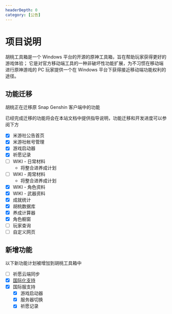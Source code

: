 ```yaml
---
headerDepth: 0
category: [公告]
---
```


# 项目说明

胡桃工具箱是一个 Windows 平台的开源的原神工具箱，旨在帮助玩家获得更好的游戏体验；
它是对官方移动端工具的一种非破坏性功能扩展，为不习惯在移动端进行原神游戏的 PC 玩家提供一个在 Windows 平台下获得接近移动端功能权利的途径。

## 功能迁移
胡桃正在迁移原 Snap Genshin 客户端中的功能

已经完成迁移的功能将会在本站文档中提供指导说明，功能迁移和开发进度可以参阅下方

- [x] 米游社公告首页
- [x] 米游社帐号管理
- [x] 游戏启动器
- [x] 祈愿记录
- [ ] WIKI - 日常材料
  - 将整合进养成计划
- [ ] WIKI - 周常材料
  - 将整合进养成计划
- [x] WIKI - 角色资料
- [x] WIKI - 武器资料
- [x] 成就统计
- [x] 胡桃数据库
- [x] 养成计算器
- [x] 角色橱窗
- [ ] 玩家查询
- [ ] 自定义网页

## 新增功能

以下新功能计划被增加到胡桃工具箱中
- [ ] 祈愿云端同步
- [x] [国际化支持](/i18n.html)
- [x] 国际服支持
  - [x] 游戏启动器
  - [x] 服务器切换
  - [x] 祈愿记录